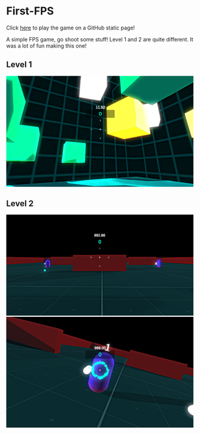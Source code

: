 # First-FPS
Click [here](https://jt5519.github.io/First-FPS/index.html) to play the game on a GitHub static page!

A simple FPS game, go shoot some stuff!
Level 1 and 2 are quite different. It was a lot of fun making this one!

## Level 1 
<img src="Snaps/1.png" width = 500 alt = "Level1">

## Level 2 
<img src="Snaps/2.png" width = 500 alt = "Level 2: snap 1">
<img src="Snaps/3.png" width = 500 alt = "Level 2: snap 2">

